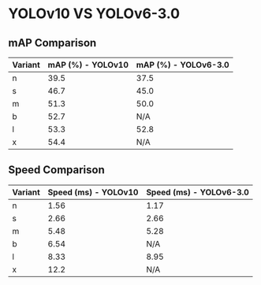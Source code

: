 ---
---

# YOLOv10 VS YOLOv6-3.0

## mAP Comparison

| Variant | mAP (%) - YOLOv10 | mAP (%) - YOLOv6-3.0 |
| ------- | ----------------- | -------------------- |
| n       | 39.5              | 37.5                 |
| s       | 46.7              | 45.0                 |
| m       | 51.3              | 50.0                 |
| b       | 52.7              | N/A                  |
| l       | 53.3              | 52.8                 |
| x       | 54.4              | N/A                  |

## Speed Comparison

| Variant | Speed (ms) - YOLOv10 | Speed (ms) - YOLOv6-3.0 |
| ------- | -------------------- | ----------------------- |
| n       | 1.56                 | 1.17                    |
| s       | 2.66                 | 2.66                    |
| m       | 5.48                 | 5.28                    |
| b       | 6.54                 | N/A                     |
| l       | 8.33                 | 8.95                    |
| x       | 12.2                 | N/A                     |
